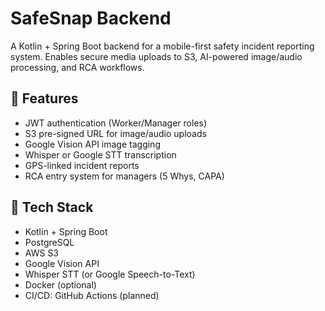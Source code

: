 # SafeSnap Backend

A Kotlin + Spring Boot backend for a mobile-first safety incident reporting system. Enables secure media uploads to S3, AI-powered image/audio processing, and RCA workflows.

## 🚀 Features
- JWT authentication (Worker/Manager roles)
- S3 pre-signed URL for image/audio uploads
- Google Vision API image tagging
- Whisper or Google STT transcription
- GPS-linked incident reports
- RCA entry system for managers (5 Whys, CAPA)

## 🧱 Tech Stack
- Kotlin + Spring Boot
- PostgreSQL
- AWS S3
- Google Vision API
- Whisper STT (or Google Speech-to-Text)
- Docker (optional)
- CI/CD: GitHub Actions (planned)

